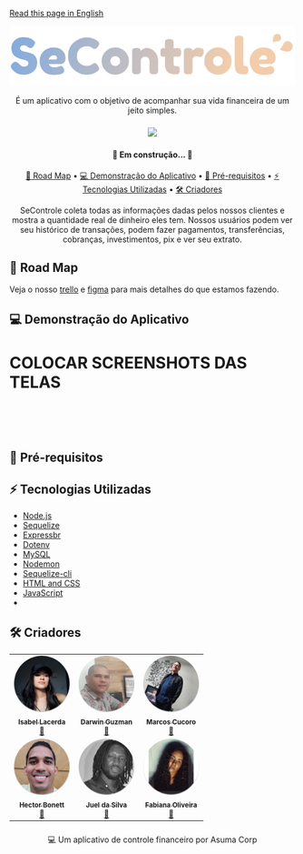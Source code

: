 [Read this page in English](http....README.md)<br>

<div align='center'>
  <img src="https://github.com/bonettdreans/Desafio_Neon/blob/main/assets/img/logo.svg"/>
</div>



<p align='center'>É um aplicativo com o objetivo de acompanhar sua vida financeira de um jeito simples. </p>



###
<div align='center'>
  <a href='https://github.com/bonettdreans/Desafio_Neon/blob/main/license'><img src='https://img.shields.io/badge/license-MIT-green'></img></a>
</div>

<h4 align='center'> 🚧 Em construção... 🚧 </h4>


<p align='center'>
  <a href='#roadMap'>💫 Road Map</a> • 
  <a href='#appDemo'>💻 Demonstração do Aplicativo</a> • 
  <a href='#req'>🌚 Pré-requisitos</a> • 
  <a href='#techStack'>⚡️ Tecnologias Utilizadas</a> • 
  <a href='#creators'>🛠 Criadores</a> 
</p>

<p align='center'>SeControle coleta todas as informações dadas pelos nossos clientes e mostra a quantidade real de dinheiro eles tem.
Nossos usuários podem ver seu histórico de transações, podem fazer pagamentos, transferências, cobranças, investimentos, pix e ver seu extrato. </p>

<h2 title='#roadMap'>💫 Road Map</h2>
<p>Veja o nosso <a href='https://trello.com/invite/b/wQFMxIHm/9da9a90582b4cbd8fea63bc22165a3fa/kanban-template'>trello</a> 
e <a href='https://www.figma.com/file/3wh0x05etlZMCUfcJMRjwR/Desafio---TT-team-library?node-id=487%3A300'>figma</a> para mais detalhes do que estamos fazendo.</p>


<h2 title='#appDemo'>💻 Demonstração do Aplicativo</h2>
<h1>COLOCAR SCREENSHOTS DAS TELAS</h1>
<h1 align="center">
  <img alt="" title="#" src="" />
</h1>

<h2 title='req'>🌚 Pré-requisitos</h2>

<h2 title='#techStack'>⚡️ Tecnologias Utilizadas</h2>
<ul>
  <li><a href='https://nodejs.org/'>Node.js</a></li>
  <li><a href='https://sequelize.org/master/'>Sequelize</a></li>
  <li><a href='https://expressjs.com/pt-br/'>Expressbr</a></li>
  <li><a href='https://www.npmjs.com/package/dotenv'>Dotenv</a></li>
  <li><a href='https://www.npmjs.com/package/mysql2'>MySQL</a></li>
  <li><a href='https://www.npmjs.com/package/nodemon'>Nodemon</a></li>
  <li><a href='https://www.npmjs.com/package/sequelize-cli'>Sequelize-cli</a></li>
  <li><a href='https://html.com/'>HTML and CSS</a></li>
  <li><a href='https://www.javascript.com/'>JavaScript</a></li>
  <li><a href=''></a></li>
</ul>

<h2 title='creators'>🛠 Criadores</h2>


<div style="display: inline_block" align="center">
  <table>
    <tr>
      <td align="center"><a href="https://github.com/lacerdaisab"><img style="border-radius: 50%;" src="https://github.com/bonettdreans/Desafio_Neon/blob/main/assets/img/isabel.png" width="100px;" alt="Isa"/><br /><sub><b>Isabel Lacerda</b></sub></a><br /><a href="https://www.linkedin.com/in/lacerdaisab/" title="Linkedin">🚀</a>
      <td align="center"><a href="https://github.com/guzmandp"><img style="border-radius: 50%;" src="https://github.com/bonettdreans/Desafio_Neon/blob/main/assets/img/darwin.png" width="100px;" alt="Darwin"/><br /><sub><b>Darwin Guzman</b></sub></a><br /><a href="https://www.linkedin.com/in/darwin-guzm%C3%A1n-betancourt-985b4496/" title="Linkedin">🚀</a>
      <td align="center"><a href="https://github.com/MarcosCucoro"><img style="border-radius: 50%;" src="https://github.com/bonettdreans/Desafio_Neon/blob/main/assets/img/marcos.png" width="100px;" alt="Marcos"/><br /><sub><b>Marcos Cucoro</b></sub></a><br /><a href="https://www.linkedin.com/in/marcos-cucoro-15b23a95/" title="Linkedin">🚀</a>
    </tr>
    <tr>
      <td align="center"><a href="https://github.com/bonettdreans"><img style="border-radius: 50%;" src="https://github.com/bonettdreans/Desafio_Neon/blob/main/assets/img/hector.png" width="100px;" alt="Hector"/><br /><sub><b>Hector Bonett</b></sub></a><br /><a href="https://www.linkedin.com/in/h%C3%A9ctor-bonett-b61459223/" title="Linkedin">🚀</a>
      <td align="center"><a href="https://github.com/juel1986"><img style="border-radius: 50%;" src="https://github.com/bonettdreans/Desafio_Neon/blob/main/assets/img/juel.png" width="100px;" alt="Juel"/><br /><sub><b>Juel da Silva</b></sub></a><br /><a href="https://www.linkedin.com/in/juel-da-silva-60b7b1117/" title="Linkedin">🚀</a>
      <td align="center"><a href="https://github.com/Tavarina"><img style="border-radius: 50%;" src="https://github.com/bonettdreans/Desafio_Neon/blob/main/assets/img/fabiana.png" width="100px;" alt="Fabiana"/><br /><sub><b>Fabiana Oliveira</b></sub></a><br /><a href="https://www.linkedin.com/in/fabianaoli/" title="Linkedin">🚀</a>
    </tr>
  </table>
</div>

###
<p align='center'>💻 Um aplicativo de controle financeiro por Asuma Corp</p>
